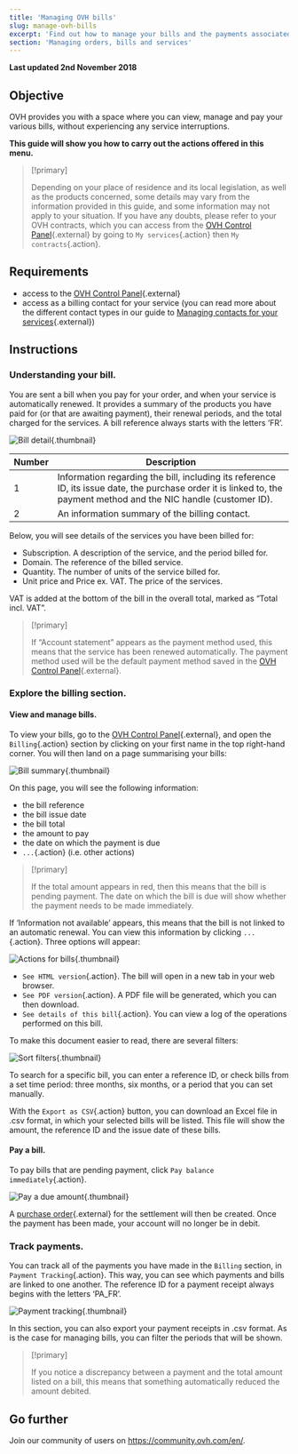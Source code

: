 ```yaml
---
title: 'Managing OVH bills'
slug: manage-ovh-bills
excerpt: 'Find out how to manage your bills and the payments associated with them'
section: 'Managing orders, bills and services'
---
```


**Last updated 2nd November 2018**

## Objective

OVH provides you with a space where you can view, manage and pay your various bills, without experiencing any service interruptions.

**This guide will show you how to carry out the actions offered in this menu.**

> [!primary]
>
> Depending on your place of residence and its local legislation, as well as the products concerned, some details may vary from the information provided in this guide, and some information may not apply to your situation. If you have any doubts, please refer to your OVH contracts, which you can access from the [OVH Control Panel](https://www.ovh.com/auth/?action=gotomanager){.external} by going to `My services`{.action} then `My contracts`{.action}.
>

## Requirements

- access to the [OVH Control Panel](https://www.ovh.com/auth/?action=gotomanager){.external}
- access as a billing contact for your service (you can read more about the different contact types in our guide to [Managing contacts for your services](https://docs.ovh.com/lt/customer/kontaktu_valdymas/){.external})


## Instructions

### Understanding your bill.

You are sent a bill when you pay for your order, and when your service is automatically renewed. It provides a summary of the products you have paid for (or that are awaiting payment), their renewal periods, and the total charged for the services. A bill reference always starts with the letters ‘FR’.

![Bill detail](images/invoice_ovh.png){.thumbnail}

|Number|Description|
|---|---|
|1|Information regarding the bill, including its reference ID, its issue date, the purchase order it is linked to, the payment method and the NIC handle (customer ID).|
|2|An information summary of the billing contact.|

Below, you will see details of the services you have been billed for:

- Subscription. A description of the service, and the period billed for.
- Domain. The reference of the billed service.
- Quantity. The number of units of the service billed for. 
- Unit price and Price ex. VAT. The price of the services.

VAT is added at the bottom of the bill in the overall total, marked as “Total incl. VAT”.

> [!primary]
>
> If “Account statement” appears as the payment method used, this means that the service has been renewed automatically. The payment method used will be the default payment method saved in the [OVH Control Panel](https://www.ovh.com/auth/?action=gotomanager){.external}.
>


### Explore the billing section.

#### View and manage bills.

To view your bills, go to the [OVH Control Panel](https://www.ovh.com/auth/?action=gotomanager){.external}, and open the `Billing`{.action} section by clicking on your first name in the top right-hand corner. You will then land on a page summarising your bills: 

![Bill summary](images/billing_section.png){.thumbnail}

On this page, you will see the following information:

- the bill reference
- the bill issue date
- the bill total
- the amount to pay
- the date on which the payment is due 
- `...`{.action} (i.e. other actions)


> [!primary]
>
> If the total amount appears in red, then this means that the bill is pending payment. The date on which the bill is due will show whether the payment needs to be made immediately.
>

If ‘Information not available’ appears, this means that the bill is not linked to an automatic renewal. You can view this information by clicking `...`{.action}. Three options will appear:

![Actions for bills](images/actions_choices.png){.thumbnail}

- `See HTML version`{.action}. The bill will open in a new tab in your web browser.
- `See PDF version`{.action}. A PDF file will be generated, which you can then download.
- `See details of this bill`{.action}. You can view a log of the operations performed on this bill.


To make this document easier to read, there are several filters:

![Sort filters](images/sort_filters.png){.thumbnail}

To search for a specific bill, you can enter a reference ID, or check bills from a set time period: three months, six months, or a period that you can set manually.

With the `Export as CSV`{.action} button, you can download an Excel file in .csv format, in which your selected bills will be listed. This file will show the amount, the reference ID and the issue date of these bills.

#### Pay a bill.

To pay bills that are pending payment, click `Pay balance immediately`{.action}.

![Pay a due amount](images/pay_debt.png){.thumbnail}

A [purchase order](https://docs.ovh.com/lt/billing/managing-ovh-orders/#purchase-order){.external} for the settlement will then be created. Once the payment has been made, your account will no longer be in debit.


### Track payments.

You can track all of the payments you have made in the `Billing` section, in `Payment Tracking`{.action}. This way, you can see which payments and bills are linked to one another. The reference ID for a payment receipt always begins with the letters ‘PA_FR’.

![Payment tracking](images/payment_tracking.png){.thumbnail}

In this section, you can also export your payment receipts in .csv format. As is the case for managing bills, you can filter the periods that will be shown.

> [!primary]
>
> If you notice a discrepancy between a payment and the total amount listed on a bill, this means that something automatically reduced the amount debited.
>


## Go further

Join our community of users on <https://community.ovh.com/en/>.